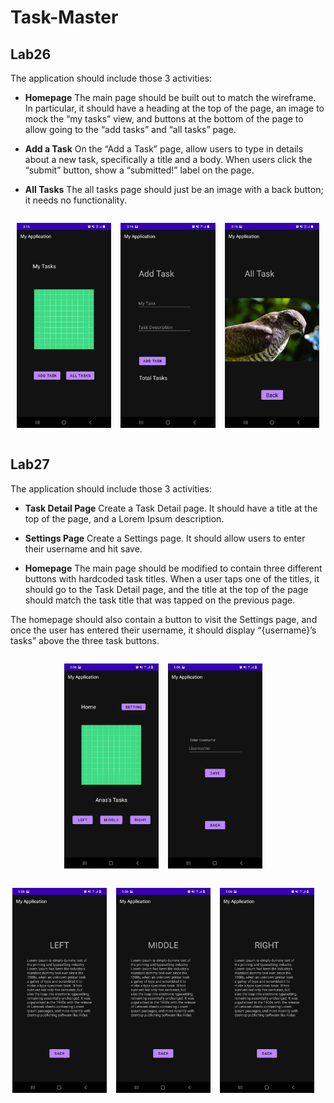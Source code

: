 # Task-Master

## Lab26
The application should include those 3 activities:
+ **Homepage**
The main page should be built out to match the wireframe. In particular, it should have a heading at the top of the page, an image to mock the “my tasks” view, and buttons at the bottom of the page to allow going to the “add tasks” and “all tasks” page.

+ **Add a Task**
On the “Add a Task” page, allow users to type in details about a new task, specifically a title and a body. When users click the “submit” button, show a “submitted!” label on the page.

+ **All Tasks**
The all tasks page should just be an image with a back button; it needs no functionality.

<div style="width;100%; display: flex; justify-content: center;">
<div style="width: 30%; margin-right: 3%;">

![Main Tasks](/screenshots/Lab26/mainTask.jpg)

</div>
<div style="width: 30%; margin-right: 3%;">

![Add Tasks](/screenshots/Lab26/addTask.jpg)

</div>
<div style="width: 30%;">

![All Tasks](/screenshots/Lab26/allTAsk.jpg)

</div>
</div>


## Lab27
The application should include those 3 activities:

+ **Task Detail Page**
Create a Task Detail page. It should have a title at the top of the page, and a Lorem Ipsum description.

+ **Settings Page**
Create a Settings page. It should allow users to enter their username and hit save.

+ **Homepage**
The main page should be modified to contain three different buttons with hardcoded task titles. When a user taps one of the titles, it should go to the Task Detail page, and the title at the top of the page should match the task title that was tapped on the previous page.

The homepage should also contain a button to visit the Settings page, and once the user has entered their username, it should display “{username}’s tasks” above the three task buttons.

<div style="width;100%; display: flex; justify-content: center;">
<div style="width: 30%; margin-right: 3%;">

![Main Page](/screenshots/Lab27/HomePage.jpg)

</div>
<div style="width: 30%; margin-right: 3%;">

![Username](/screenshots/Lab27/Username.jpg)

</div>
</div>

<div style="width;100%; display: flex; justify-content: center;">

<div style="width: 30%; margin-right: 3%;">

![Left Task](/screenshots/Lab27/LeftTask.jpg)

</div>
<br />
<div style="width: 30%; margin-right: 3%;">

![Middle Task](/screenshots/Lab27/MiddleTask.jpg)

</div>
<div style="width: 30%; margin-right: 3%;">

![Right Task](/screenshots/Lab27/RightTask.jpg)

</div>
</div>


